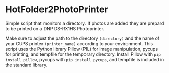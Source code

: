 # HotFolder2PhotoPrinter
Simple script that monitors a directory. If photos are added they are prepard to be printed on a DNP DS-RX1HS Photoprinter.

Make sure to adjust the path to the directory `(directory)` and the name of your CUPS printer `(printer_name)` according to your environment. 
This script uses the Python library Pillow (PIL) for image manipulation, pycups for printing, and tempfile for the temporary directory.
Install Pillow with `pip install pillow`, pycups with `pip install pycups`, and tempfile is included in the standard library.
